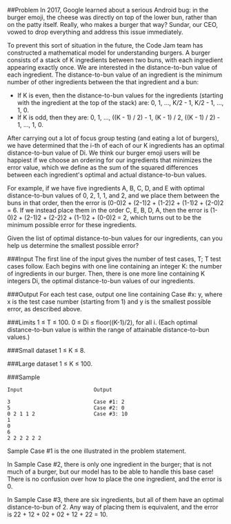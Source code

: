 ##Problem
In 2017, Google learned about a serious Android bug: in the burger emoji, the cheese was directly on top of the lower bun, rather than on the patty itself. Really, who makes a burger that way? Sundar, our CEO, vowed to drop everything and address this issue immediately.

To prevent this sort of situation in the future, the Code Jam team has constructed a mathematical model for understanding burgers. A burger consists of a stack of K ingredients between two buns, with each ingredient appearing exactly once. We are interested in the distance-to-bun value of each ingredient. The distance-to-bun value of an ingredient is the minimum number of other ingredients between the that ingredient and a bun:

* If K is even, then the distance-to-bun values for the ingredients (starting with the ingredient at the top of the stack) are: 0, 1, ..., K/2 - 1, K/2 - 1, ..., 1, 0.
* If K is odd, then they are: 0, 1, ..., ((K - 1) / 2) - 1, (K - 1) / 2, ((K - 1) / 2) - 1, ..., 1, 0.

After carrying out a lot of focus group testing (and eating a lot of burgers), we have determined that the i-th of each of our K ingredients has an optimal distance-to-bun value of Di. We think our burger emoji users will be happiest if we choose an ordering for our ingredients that minimizes the error value, which we define as the sum of the squared differences between each ingredient's optimal and actual distance-to-bun values.

For example, if we have five ingredients A, B, C, D, and E with optimal distance-to-bun values of 0, 2, 1, 1, and 2, and we place them between the buns in that order, then the error is (0-0)2 + (2-1)2 + (1-2)2 + (1-1)2 + (2-0)2 = 6. If we instead place them in the order C, E, B, D, A, then the error is (1-0)2 + (2-1)2 + (2-2)2 + (1-1)2 + (0-0)2 = 2, which turns out to be the minimum possible error for these ingredients.

Given the list of optimal distance-to-bun values for our ingredients, can you help us determine the smallest possible error?

###Input
The first line of the input gives the number of test cases, T; T test cases follow. Each begins with one line containing an integer K: the number of ingredients in our burger. Then, there is one more line containing K integers Di, the optimal distance-to-bun values of our ingredients.

###Output
For each test case, output one line containing Case #x: y, where x is the test case number (starting from 1) and y is the smallest possible error, as described above.

###Limits
1 ≤ T ≤ 100.
0 ≤ Di ≤ floor((K-1)/2), for all i. (Each optimal distance-to-bun value is within the range of attainable distance-to-bun values.)

###Small dataset
1 ≤ K ≤ 8.

###Large dataset
1 ≤ K ≤ 100.

###Sample

```
Input                       Output 
 
3                           Case #1: 2
5                           Case #2: 0
0 2 1 1 2                   Case #3: 10
1
0
6
2 2 2 2 2 2
```

Sample Case \#1 is the one illustrated in the problem statement.

In Sample Case \#2, there is only one ingredient in the burger; that is not much of a burger, but our model has to be able to handle this base case! There is no confusion over how to place the one ingredient, and the error is 0.

In Sample Case \#3, there are six ingredients, but all of them have an optimal distance-to-bun of 2. Any way of placing them is equivalent, and the error is 22 + 12 + 02 + 02 + 12 + 22 = 10.